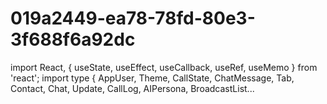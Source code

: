 # 019a2449-ea78-78fd-80e3-3f688f6a92dc
import React, { useState, useEffect, useCallback, useRef, useMemo } from 'react'; import type { AppUser, Theme, CallState, ChatMessage, Tab, Contact, Chat, Update, CallLog, AIPersona, BroadcastList...
